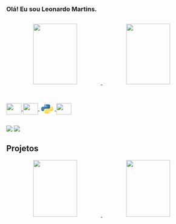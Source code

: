 ### Olá! Eu sou Leonardo Martins.

##

<div align="center">
	<a href="https://github.com/Juninho000">
		<img height="160em" width="48%" src="https://github-readme-stats.vercel.app/api?username=LeonardoHMartins&show_icons=true&theme=radical&include_all_commits=true&count_private=true"/>
		<img height="160em" width="48%" src="https://github-readme-stats.vercel.app/api/top-langs/?username=LeonardoHMartins&layout=compact&theme=radical")
	</a>
</div>

  ##
<div style="display: inline_block"><br>
<img align="center" height="30" width="40" src="https://cdn.jsdelivr.net/gh/devicons/devicon/icons/flutter/flutter-original.svg">
<img align="center" height="30" width="40" src="https://cdn.jsdelivr.net/gh/devicons/devicon/icons/dart/dart-original.svg">
<img align="center" height="30" width="40" src="https://raw.githubusercontent.com/devicons/devicon/master/icons/python/python-original.svg">
<img align="center" height="30" width="40" src="https://cdn.jsdelivr.net/gh/devicons/devicon/icons/csharp/csharp-original.svg">
</div>

  ##

<div> 
  <a href = "mailto:leo.he.martins@gmail.com"><img src="https://img.shields.io/badge/-Gmail-%23333?style=for-the-badge&logo=gmail&logoColor=white" target="_blank"></a>
  <a href="https://www.linkedin.com/in/leonardo-martinss" target="_blank"><img src="https://img.shields.io/badge/-LinkedIn-%230077B5?style=for-the-badge&logo=linkedin&logoColor=white" target="_blank"></a> 
</div>
  
 ## Projetos
 
 <div align="center">
	<a href="https://github.com/LeonardoHMartins/star_wars">
		<img height="150em" width="48%" src="https://github-readme-stats.vercel.app/api/pin/?username=LeonardoHMartins&repo=star_wars&theme=radical")
	</a>
	<a href="https://github.com/LeonardoHMartins/app_cadastro">
		<img height="150em" width="48%" src="https://github-readme-stats.vercel.app/api/pin/?username=LeonardoHMartins&repo=app_cadastro&theme=radical")
	</a>
</div>
